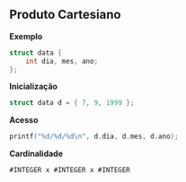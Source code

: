 <!-- _class: lead -->
## Produto Cartesiano

<div class="regular">

**Exemplo**

```c
struct data {
    int dia, mes, ano;
};
```

**Inicialização**
```c
struct data d = { 7, 9, 1999 };
```

**Acesso**
```c
printf("%d/%d/%d\n", d.dia, d.mes, d.ano);
```

**Cardinalidade**
```
#INTEGER x #INTEGER x #INTEGER
```

</div>

